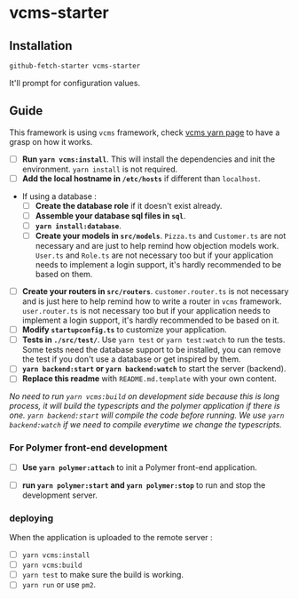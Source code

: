# vcms-starter

## Installation

```bash
github-fetch-starter vcms-starter
```

It'll prompt for configuration values.


## Guide

This framework is using `vcms` framework, check [vcms yarn page](https://yarnpkg.com/en/package/vcms) to have a grasp on how it works.


- [ ] **Run `yarn vcms:install`**. This will install the dependencies and init the environment. `yarn install` is not required.
- [ ] **Add the local hostname in `/etc/hosts`** if different than `localhost`.
- If using a database :
  - [ ] **Create the database role** if it doesn't exist already.
  - [ ] **Assemble your database sql files in `sql`**.
  - [ ] **`yarn install:database`**.
  - [ ] **Create your models in `src/models`**. `Pizza.ts` and `Customer.ts` are not necessary and are just to help remind how objection models work. `User.ts` and `Role.ts` are not necessary too but if your application needs to implement a login support, it's hardly recommended to be based on them.
- [ ] **Create your routers in `src/routers`**. `customer.router.ts` is not necessary and is just here to help remind how to write a router in `vcms` framework. `user.router.ts` is not necessary too but if your application needs to implement a login support, it's hardly recommended to be based on it.
- [ ] **Modify `startupconfig.ts`** to customize your application.
- [ ] **Tests in `./src/test/`**. Use `yarn test` or `yarn test:watch` to run the tests. Some tests need the database support to be installed, you can remove the test if you don't use a database or get inspired by them.
- [ ] **`yarn backend:start` or `yarn backend:watch`** to start the server (backend).
- [ ] **Replace this readme** with `README.md.template` with your own content.

*No need to run `yarn vcms:build` on development side because this is long process, it will build the typescripts and the polymer application if there is one. `yarn backend:start` will compile the code before running. We use `yarn backend:watch` if we need to compile everytime we change the typescripts.*


### For Polymer front-end development
- [ ] **Use `yarn polymer:attach`** to init a Polymer front-end application.
- [ ] **run `yarn polymer:start` and `yarn polymer:stop`** to run and stop the development server.


### deploying

When the application is uploaded to the remote server :
- [ ] `yarn vcms:install`
- [ ] `yarn vcms:build`
- [ ] `yarn test` to make sure the build is working.
- [ ] `yarn run` or use `pm2`.
